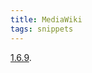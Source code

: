 ```yaml
---
title: MediaWiki
tags: snippets
---
```


[1.6.9](http://wincent.com/wiki/Upgrading_from_MediaWiki_1.6.8_to_1.6.9_using_Subversion).
